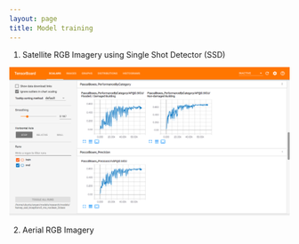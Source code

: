 ```yaml
---
layout: page
title: Model training
---
```

1. Satellite RGB Imagery using Single Shot Detector (SSD)

![Tensorboard output](tensorboard-sat.png)

2. Aerial RGB Imagery
